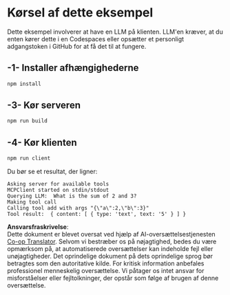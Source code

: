 <!--
CO_OP_TRANSLATOR_METADATA:
{
  "original_hash": "6d6315e03f591fb5a39be91da88585dc",
  "translation_date": "2025-07-13T19:20:09+00:00",
  "source_file": "03-GettingStarted/03-llm-client/solution/typescript/README.md",
  "language_code": "da"
}
-->
# Kørsel af dette eksempel

Dette eksempel involverer at have en LLM på klienten. LLM'en kræver, at du enten kører dette i en Codespaces eller opsætter et personligt adgangstoken i GitHub for at få det til at fungere.

## -1- Installer afhængighederne

```bash
npm install
```

## -3- Kør serveren

```bash
npm run build
```

## -4- Kør klienten

```sh
npm run client
```

Du bør se et resultat, der ligner:

```text
Asking server for available tools
MCPClient started on stdin/stdout
Querying LLM:  What is the sum of 2 and 3?
Making tool call
Calling tool add with args "{\"a\":2,\"b\":3}"
Tool result:  { content: [ { type: 'text', text: '5' } ] }
```

**Ansvarsfraskrivelse**:  
Dette dokument er blevet oversat ved hjælp af AI-oversættelsestjenesten [Co-op Translator](https://github.com/Azure/co-op-translator). Selvom vi bestræber os på nøjagtighed, bedes du være opmærksom på, at automatiserede oversættelser kan indeholde fejl eller unøjagtigheder. Det oprindelige dokument på dets oprindelige sprog bør betragtes som den autoritative kilde. For kritisk information anbefales professionel menneskelig oversættelse. Vi påtager os intet ansvar for misforståelser eller fejltolkninger, der opstår som følge af brugen af denne oversættelse.